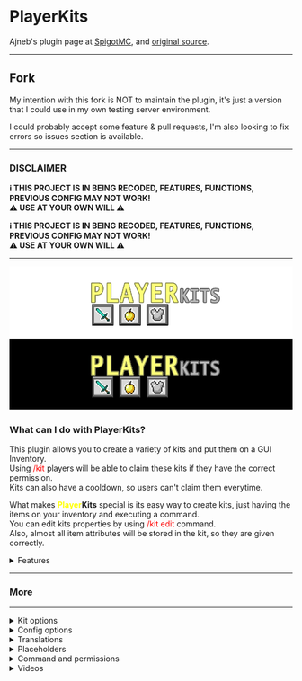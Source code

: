 # PlayerKits

Ajneb's plugin page
at [SpigotMC](https://www.spigotmc.org/resources/playerkits-fully-configurable-kits-1-8-1-17.75185/),
and [original source](https://github.com/Ajneb97/PlayerKits).

---

## Fork

My intention with this fork is NOT to maintain the plugin, it's just a version that I could use in my own testing server
environment.

I could probably accept some feature & pull requests, I'm also looking to fix errors so issues section is available.

---

### **DISCLAIMER**

**ℹ THIS PROJECT IS IN BEING RECODED, FEATURES, FUNCTIONS, PREVIOUS CONFIG MAY NOT WORK!**
<br>
**⚠ USE AT YOUR OWN WILL ⚠**
<br>

**ℹ THIS PROJECT IS IN BEING RECODED, FEATURES, FUNCTIONS, PREVIOUS CONFIG MAY NOT WORK!**
<br>
**⚠ USE AT YOUR OWN WILL ⚠**
<br>

---

![](assets/playerkits.png)
![](assets/playerkits.webp)

### What can I do with PlayerKits?

This plugin allows you to create a variety of kits and put them on a GUI Inventory.
<br>
Using <span style="color:red">/kit</span> players will be able to claim these kits if they have the correct permission.
<br>
Kits can also have a cooldown, so users can't claim them everytime.

What makes **<span style="color:yellow">Player</span><span style="color:light_gray">Kits</span>** special is its easy way to create kits, just having the items on your inventory and executing a
command.
<br>
You can edit kits properties by using <span style="color:red">/kit edit</span> command.
<br>
Also, almost all item attributes will be stored in the kit, so they are given correctly.

<details>
<summary>Features</summary>

- ✓ GUI Inventory to claim Kits.
- ✓ Command to claim Kits.
- ✓ Configurable display item in GUI:​

  Item, name, lore.
  Different item when player doesn't have permission.
  Different item when player hasn't buyed the kit.
  Different lore when kit is in cooldown.

- ✓ Cooldown for kits.
- ✓ Permissions for kits.
- ✓ Price for kits.
- ✓ One Time Buy kits
- ✓ Execute commands when giving a kit.
- ✓ Customizable Kit Preview.
- ✓ Pages System.
- ✓ Edit Kits from Game.
- ✓ First join kit.
- ✓ One time use kit.
- ✓ 1.16 HEX Color support for kit items.
- ✓ Auto Armor Equip.
- ✓ Auto Offhand item Equip.
- ✓ Configurable GUI.
- ✓ MySQL support for player data.
- ✓ Kits will save Item Attributes.
    - Name, Lore.
    - %player% variable in name and lore.
    - PlaceholderAPI static variables in name and lore.
    - Enchantments.
    - Potion Effects.
    - Leather Armor Color.
    - Book Enchantments.
    - Written Books.
    - Fireworks Attributes.
    - Banner, Shields Attributes.
    - Skull Textures.
    - Item Flags.
    - Unbreakable Tag.
    - Attributes Modifiers.
    - NBT Tags.

- ✓ Works in 1.8+.
- ✓ Messages translation.

</details>

---

### More

---
<details>
<summary>Kit options</summary>

<!> Please don't use this, it needs to get updated.

```yaml
#The position of the kit in the GUI Inventory. If you don't want to show the kit you can remove this option.
slot: 10

#The page of the inventory where the kit will show. If you want to show the item in the first page, you don't need to add this option.
page: 2

#Attributes of the item in the inventory. For the display_name you need to use a valid item name. For latest Minecraft version use this link as reference: https://hub.spigotmc.org/javadocs/bukkit/org/bukkit/Material.html
#If you want to set a textured skull the display_item must be "PLAYER HEAD" or "SKULL_ITEM:3" for 1.8-1.12 and add :
#display_item_skulldata: "id;texture"
display_item: IRON_AXE
display_name: '&6&lIron &aKit'
display_lore:
  - '&eThis kit includes:'
  - '&8- &7x1 Iron Axe'
  - '&8- &7x1 Iron Pickaxe'
  - '&8- &7x1 Iron Sword'
  - ''
  - '&7Cooldown: &c3 hours'
  - ''
  - '&aClick to claim!'

#If is set to true, the display item will be enchanted.
display_item_glowing: true

#Cooldown of the kit in seconds. How much time the player will have to wait to claim this kit again.
cooldown: 10800

#You can add a price for the kit. For this option to work you need Vault: https://dev.bukkit.org/projects/vault
price: 5000

#If is set to true, players will need to buy the kit just one time before claiming it.
one_time_buy: true

#Besides giving items in kits, you can execute commands from the console, remember to use %player% variable.
Commands:
  - "bc &6%player% &ejust claimed a &aDIAMOND KIT&e!"

#You can add a permission for the kit.
permission: playerkits.kit.diamond

#If the player doesn't have the correct permission, this item will show in the inventory instead of the original one.
noPermissionsItem:
display_item: BARRIER
display_name: "&6&lDiamond &aKit"
display_lore:
  - "&cYou don't have permissions to claim"
  - "&cthis kit."
  - ""
  - "&7You need: &bVIP&6+ &7rank."

#If the player hasn't buyed a kit with one_time_buy option, this item will show in the inventory instead of the original one.
noBuyItem:
display_item: BARRIER
display_name: "&6&lIron &aKit"
display_lore:
  - '&eThis kit includes:'
  - '&8- &7x1 Iron Axe'
  - '&8- &7x1 Iron Pickaxe'
  - '&8- &7x1 Iron Sword'
  - ''
  - '&7Price: &$5000'
  - ''
  - '&aClick to buy!'

#If this option is set to true, players will receive this kit when joining for the first time.
first_join: true

#If this option is set to true, players can claim this kit just one time.
one_time: true
```

---

</details>

<details>
<summary>Config options</summary>

<!> Please don't use this, it needs to get updated.

```yaml
# Here you can define the sound name for specific events. 
# Use these sounds for 1.8: https://github.com/Attano/Spigot-1.8/blob/master/org/bukkit/Sound.java
# And these sounds for newer versions: https://hub.spigotmc.org/javadocs/spigot/org/bukkit/Sound.html
# Format: Sound;Volume;Pitch
# You can set the options to 'none' for not setting any sound.
kit_error_sound: BLOCK_NOTE_BLOCK_PLING;10;0.1
kit_claim_sound: ENTITY_PLAYER_LEVELUP;10;1.5

# This will define the time in seconds in which player kit data is saved automatically.
player_data_save_time: 300

# If this option is enabled, players without permissions to claim certain kit will not be able to preview it.
preview_inventory_requires_permission: false

# If this option is enabled, players will be able to use /kit <name> command instead of /kit claim <name>
claim_kit_short_command: false

# Here you need to define the title of the kits inventory per page.
inventory_pages_names:
1: "&9Kits"
2: "&bVIP Kits"

# Enabling this will fix some nbt issues especially with AdvancedEnchantments plugin. If you modify this option you must save your kits again.
nbt_alternative_data_save: false

# You can modify the GUI Inventory as you like by adding items here. The section name (in this case 0) is the slot. You can also add a command to the item if you want. You can also use skulldata. You can use PlaceholderAPI variables on the name and lore.
# You can use the custom_model_data option if you need to
0:
id: BLACK_STAINED_GLASS_PANE
name: "&6Go Back"
lore:
  - "line1"
  - "line2"
command: chestcommands open %player% mainmenu
custom_model_data: 5

# Here you can modify the slot and properties of the next page and previous page items. Just remember to leave the "type" intact.
18:
id: PLAYER_HEAD
skulldata: "2391d533-ab09-434d-9980-adafde4057a3;eyJ0ZXh0dXJlcyI6eyJTS0lOIjp7InVybCI6Imh0dHA6Ly90ZXh0dXJlcy5taW5lY3JhZnQubmV0L3RleHR1cmUvYmQ2OWUwNmU1ZGFkZmQ4NGU1ZjNkMWMyMTA2M2YyNTUzYjJmYTk0NWVlMWQ0ZDcxNTJmZGM1NDI1YmMxMmE5In19fQ=="
type: previous_page
name: "&6Previous Page"
26:
id: PLAYER_HEAD
skulldata: "d513d666-0992-42c7-9aa6-e518a83e0b38;eyJ0ZXh0dXJlcyI6eyJTS0lOIjp7InVybCI6Imh0dHA6Ly90ZXh0dXJlcy5taW5lY3JhZnQubmV0L3RleHR1cmUvMTliZjMyOTJlMTI2YTEwNWI1NGViYTcxM2FhMWIxNTJkNTQxYTFkODkzODgyOWM1NjM2NGQxNzhlZDIyYmYifX19"
type: next_page
name: "&6Next Page"
```

---

</details>

<details>
<summary>Translations</summary>

| Language            	 | Translator                                                                	 | File (pastebin)          	 |
|-----------------------|-----------------------------------------------------------------------------|----------------------------|
| Spanish             	 | Me (Sliide_)                                                             	  | [Click here]() 	           |
| Russian             	 | [@snr93]( https://www.spigotmc.org/members/snr93.130652/)                	  | [Click here]() 	           |
| Vietnamese          	 | [@ImCursedKiwi]( https://www.spigotmc.org/members/imcursedkiwi.1060814/) 	  | [Click here]() 	           |
| Simplified Chinese  	 | [@Lijinhong]( https://www.spigotmc.org/members/lijinhong.1218190/)       	  | [Click here]() 	           |
| Traditional Chinese 	 | [@Lijinhong]( https://www.spigotmc.org/members/lijinhong.1218190/)       	  | [Click here]() 	           |
| Rumanian            	 | [@Iepurooy]( https://www.spigotmc.org/members/iepurooy.1389071/)         	  | [Click here]() 	           |
| Polish              	 | [@Tomcio0203x]( https://www.spigotmc.org/members/tomcio0203x.1361713/)   	  | [Click here]() 	           |

---

</details>

<details>
<summary>Placeholders</summary>

The plugin has the following placeholder format `%playerkits_<identifier>_<kit>%`

⚠ PlaceholderAPI is required to use them those variables.

| Placeholder 	 | Description 	                                                                                                |
|---------------|--------------------------------------------------------------------------------------------------------------|
| cooldown    	 | Returns kit cooldown string in plain seconds.             	                                                  |
| waiting       | Returns yes or no if player is waiting/in cooldown for that kit.	<br/>(Configured at placeholderapi config.) |

---

</details>

<details>
<summary>Command and permissions</summary>

| Command 	 | Permission 	 | Description 	 |
|-----------|--------------|---------------|
| 	         | 	            | 	             |
| 	         | 	            | 	             |
| 	         | 	            | 	             |
| 	         | 	            | 	             |

- /kit Open the Kits GUI.
- /kit open <player> <page> Opens the Kits GUI to a player.
- /kit create <kit> Creates a new kit.
- /kit delete <kit> Removes a created kit.
- /kit list Shows all kits.
- /kit claim <kit> Claims a kit. (Or /kit <kit> if claim_kit_short_command option is enabled)
- /kit preview <kit> Previews a kit.
- /kit edit <kit> Edits a kit.
- /kit give <kit> <player> Gives a kit to the player.
- /kit reset <kit> <player> Resets a kit data from the player.
- /kit reload Reloads the config.
  (alias: /kits)

---

</details>

<details>
<summary>Videos</summary>

English by [@XDRGAMING_S4](https://www.spigotmc.org/members/xdrgaming_s4.992898/) **OUTDATED**

[<img src="https://i.ytimg.com/vi/dIrKREG8uy4/maxresdefault.jpg" width="40%">](https://www.youtube.com/watch?v=dIrKREG8uy4)

Spanish by [Ajneb97](https://www.spigotmc.org/resources/authors/ajneb97.43796/) **OUTDATED**

[<img src="https://i.ytimg.com/vi/7qt0swW0IF8/maxresdefault.jpg" width="40%">](https://www.youtube.com/watch?v=7qt0swW0IF8)

</details>